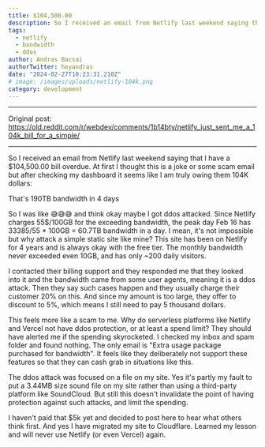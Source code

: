 ```yaml
---
title: $104,500.00
description: So I received an email from Netlify last weekend saying that I have a $104,500.00 bill overdue...
tags:
  - netlify
  - bandwidth
  - ddos
author: Andras Bacsai
authorTwitter: heyandras
date: "2024-02-27T10:23:31.210Z"
# image: /images/uploads/netlify-104k.png
category: development
---
```


--- 

Original post: https://old.reddit.com/r/webdev/comments/1b14bty/netlify_just_sent_me_a_104k_bill_for_a_simple/

--- 

So I received an email from Netlify last weekend saying that I have a $104,500.00 bill overdue. At first I thought this is a joke or some scam email but after checking my dashboard it seems like I am truly owing them 104K dollars:

That's 190TB bandwidth in 4 days

So I was like 😅😅😅 and think okay maybe I got ddos attacked. Since Netlify charges 55$/100GB for the exceeding bandwidth, the peak day Feb 16 has 33385/55 * 100GB = 60.7TB bandwidth in a day. I mean, it's not impossible but why attack a simple static site like mine? This site has been on Netlify for 4 years and is always okay with the free tier. The monthly bandwidth never exceeded even 10GB, and has only ~200 daily visitors.

I contacted their billing support and they responded me that they looked into it and the bandwidth came from some user agents, meaning it is a ddos attack. Then they say such cases happen and they usually charge their customer 20% on this. And since my amount is too large, they offer to discount to 5%, which means I still need to pay 5 thousand dollars.

This feels more like a scam to me. Why do serverless platforms like Netlify and Vercel not have ddos protection, or at least a spend limit? They should have alerted me if the spending skyrocketed. I checked my inbox and spam folder and found nothing. The only email is "Extra usage package purchased for bandwidth". It feels like they deliberately not support these features so that they can cash grab in situations like this.

The ddos attack was focused on a file on my site. Yes it's partly my fault to put a 3.44MB size sound file on my site rather than using a third-party platform like SoundCloud. But still this doesn't invalidate the point of having protection against such attacks, and limit the spending.

I haven't paid that $5k yet and decided to post here to hear what others think first. And yes I have migrated my site to Cloudflare. Learned my lesson and will never use Netlify (or even Vercel) again.